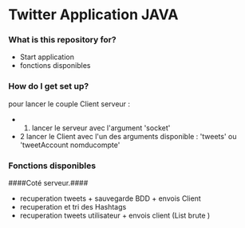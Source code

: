 # Twitter Application JAVA #

### What is this repository for? ###

* Start application
* fonctions disponibles

### How do I get set up? ###
pour lancer le couple Client serveur : 
 * 1. lancer le serveur avec l'argument 'socket'
 * 2  lancer le Client avec l'un des arguments disponible : 'tweets' ou 'tweetAccount nomducompte'  

### Fonctions disponibles ###
####Coté serveur.#### 
* recuperation tweets + sauvegarde BDD + envois Client
* recuperation et tri des Hashtags 
* recuperation tweets utilisateur + envois client (List brute )